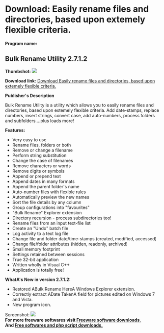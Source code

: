 # Download: Easily rename files and directories, based upon extemely flexible criteria.

**Program name:**

## Bulk Rename Utility 2.7.1.2

  
**Thumbshot:** ![](http://www.freewarefiles.com/screenshot/BRU_Main_Screen_md.gif)   
  
**Download link:** [Download Easily rename files and directories, based upon extemely flexible criteria.](http://freesoftwares.boysofts.com/Bulk-Rename-Utility_program_17415.html)  
  


**Publisher's Description**  
  


Bulk Rename Utility is a utility which allows you to easily rename files and directories, based upon extemely flexible criteria. Add date-stamps, replace numbers, insert strings, convert case, add auto-numbers, process folders and subfolders....plus loads more! 

**Features:**

  * Very easy to use 
  * Rename files, folders or both 
  * Remove or change a filename 
  * Perform string substitution 
  * Change the case of filenames 
  * Remove characters or words 
  * Remove digits or symbols 
  * Append or prepend text 
  * Append dates in many formats 
  * Append the parent folder's name 
  * Auto-number files with flexible rules 
  * Automatically preview the new names 
  * Sort the file details by any column 
  * Group configurations into "favourites" 
  * "Bulk Rename" Explorer extension 
  * Directory recursion - process subdirectories too! 
  * Rename files from an input text-file list 
  * Create an "Undo" batch file 
  * Log activity to a text log file 
  * Change file and folder date/time-stamps (created, modified, accessed) 
  * Change file/folder attributes (hidden, readonly, archived) 
  * Small memory footprint 
  * Settings retained between sessions 
  * True 32-bit application 
  * Written wholly in Visual C++ 
  * Application is totally free! 

**WhatA's New in version 2.7.1.2:**

  * Restored ABulk Rename HereA Windows Explorer extension. 
  * Correctly extract ADate TakenA field for pictures edited on Windows 7 and Vista. 
  * New program icon. 

  
  
Screenshot: ![](http://www.freewarefiles.com/screenshot/BRU_Main_Screen.gif)   
**For more freeware softwares visit [Freeware software downloads.](http://freesoftwares.boysofts.com/)**   
**And [Free softwares and php script downloads.](http://www.boysofts.com/)**
